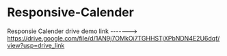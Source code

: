 # Responsive-Calender

Responsie Calender drive demo link ------->  https://drive.google.com/file/d/1AN9j7OMkOi7TGHHSTjXPbNDN4E2U6dqf/view?usp=drive_link
